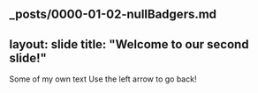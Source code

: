 _posts/0000-01-02-nullBadgers.md
---
layout: slide
title: "Welcome to our second slide!"
---
Some of my own text
Use the left arrow to go back!

